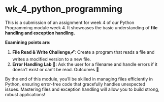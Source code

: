 # wk_4_python_programming

This is a submission of an assignment for week 4 of our Python Programming module week 4.
It showcases the basic understanding of **file handling and exception handling.**

**Examining points are:**
1. **File Read & Write Challenge**🖋️: Create a program that reads a file and writes a modified version to a new file.
2. **Error Handling Lab** 🧪: Ask the user for a filename and handle errors if it doesn’t exist or can’t be read.
Outcomes 🎉

By the end of this module, you’ll be skilled in managing files efficiently in Python, ensuring error-free code that gracefully handles unexpected issues. Mastering files and exception handling will allow you to build strong, robust applications!

